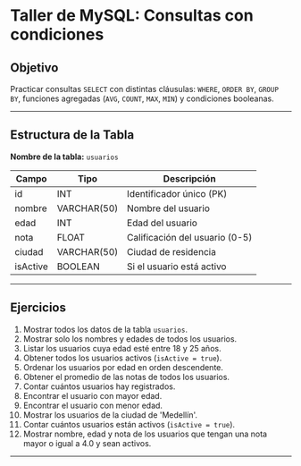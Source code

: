 #  Taller de MySQL: Consultas con condiciones

##  Objetivo
Practicar consultas `SELECT` con distintas cláusulas: `WHERE`, `ORDER BY`, `GROUP BY`, funciones agregadas (`AVG`, `COUNT`, `MAX`, `MIN`) y condiciones booleanas.

---

##  Estructura de la Tabla

**Nombre de la tabla:** `usuarios`

| Campo    | Tipo        | Descripción                      |
|----------|-------------|----------------------------------|
| id       | INT         | Identificador único (PK)         |
| nombre   | VARCHAR(50) | Nombre del usuario               |
| edad     | INT         | Edad del usuario                 |
| nota     | FLOAT       | Calificación del usuario (0-5)   |
| ciudad   | VARCHAR(50) | Ciudad de residencia             |
| isActive | BOOLEAN     | Si el usuario está activo        |

---

##  Ejercicios

1. Mostrar todos los datos de la tabla `usuarios`.
2. Mostrar solo los nombres y edades de todos los usuarios.
3. Listar los usuarios cuya edad esté entre 18 y 25 años.
4. Obtener todos los usuarios activos (`isActive = true`).
5. Ordenar los usuarios por edad en orden descendente.
6. Obtener el promedio de las notas de todos los usuarios.
7. Contar cuántos usuarios hay registrados.
8. Encontrar el usuario con mayor edad.
9. Encontrar el usuario con menor edad.
10. Mostrar los usuarios de la ciudad de 'Medellín'.
11. Contar cuántos usuarios están activos (`isActive = true`).
12. Mostrar nombre, edad y nota de los usuarios que tengan una nota mayor o igual a 4.0 y sean activos.

---





